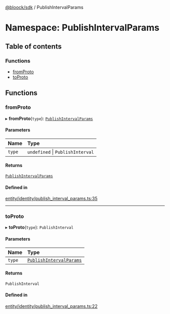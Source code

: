 [@bloock/sdk](../index.md) / PublishIntervalParams

# Namespace: PublishIntervalParams

## Table of contents

### Functions

- [fromProto](PublishIntervalParams.md#fromproto)
- [toProto](PublishIntervalParams.md#toproto)

## Functions

### fromProto

▸ **fromProto**(`type`): [`PublishIntervalParams`](../enums/PublishIntervalParams-1.md)

#### Parameters

| Name | Type |
| :------ | :------ |
| `type` | `undefined` \| `PublishInterval` |

#### Returns

[`PublishIntervalParams`](../enums/PublishIntervalParams-1.md)

#### Defined in

[entity/identity/publish_interval_params.ts:35](https://github.com/bloock/bloock-sdk/blob/8d532d6/languages/js/src/entity/identity/publish_interval_params.ts#L35)

___

### toProto

▸ **toProto**(`type`): `PublishInterval`

#### Parameters

| Name | Type |
| :------ | :------ |
| `type` | [`PublishIntervalParams`](../enums/PublishIntervalParams-1.md) |

#### Returns

`PublishInterval`

#### Defined in

[entity/identity/publish_interval_params.ts:22](https://github.com/bloock/bloock-sdk/blob/8d532d6/languages/js/src/entity/identity/publish_interval_params.ts#L22)
